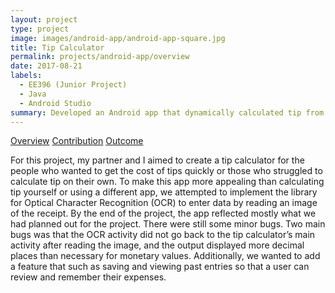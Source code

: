 ```yaml
---
layout: project
type: project
image: images/android-app/android-app-square.jpg
title: Tip Calculator
permalink: projects/android-app/overview
date: 2017-08-21
labels:
  - EE396 (Junior Project)
  - Java
  - Android Studio
summary: Developed an Android app that dynamically calculated tip from input given by the user, parsed in by OCR, or selected in dropdown menus.
---
```


<div class="ui three item menu">
  <a href="/projects/android-app/overview" class="active item">Overview</a>
  <a href="/projects/android-app/contribution" class="item">Contribution</a>
  <a href="/projects/android-app/outcome" class="item">Outcome</a>
</div>

<p>
For this project, my partner and I aimed to create a tip calculator for the people who wanted to get the cost of tips quickly or those who struggled to calculate tip on their own. To make this app more appealing than calculating tip yourself or using a different app, we attempted to implement the library for Optical Character Recognition (OCR) to enter data by reading an image of the receipt. By the end of the project, the app reflected mostly what we had planned out for the project. There were still some minor bugs. Two main bugs was that the OCR activity did not go back to the tip calculator’s main activity after reading the image, and the output displayed more decimal places than necessary for monetary values. Additionally, we wanted to add a feature that such as saving and viewing past entries so that a user can review and remember their expenses.
</p>